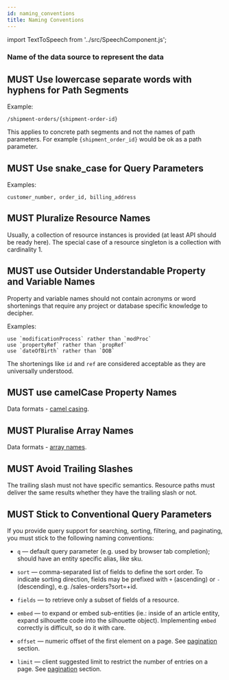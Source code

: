 ```yaml
---
id: naming_conventions
title: Naming Conventions
---
```


import TextToSpeech from '../src/SpeechComponent.js';

<TextToSpeech>

### Name of the data source to represent the data

## MUST Use lowercase separate words with hyphens for Path Segments

Example:

``` http
/shipment-orders/{shipment-order-id}
```

This applies to concrete path segments and not the names of path parameters. For example `{shipment_order_id}` would be ok as a path parameter.

## MUST Use snake_case for Query Parameters

Examples:

    customer_number, order_id, billing_address

## MUST Pluralize Resource Names

Usually, a collection of resource instances is provided (at least API should be ready here). The special case of a resource singleton is a collection with cardinality 1.

## MUST use Outsider Understandable Property and Variable Names

Property and variable names should not contain acronyms or word shortenings that require any project or database specific knowledge to decipher. 

Examples:

    use `modificationProcess` rather than `modProc`
    use `propertyRef` rather than `propRef`
    use `dateOfBirth` rather than `DOB`

The shortenings like `id` and `ref` are considered acceptable as they are universally understood.

## MUST use camelCase Property Names

Data formats - [camel casing](data-formats.md#must-use-camelcase-property-names-a-za-z0-9).

## MUST Pluralise Array Names

Data formats - [array names](data-formats.md#must-pluralise-array-names).

## MUST Avoid Trailing Slashes

The trailing slash must not have specific semantics. Resource paths must deliver the same results whether they have the trailing slash or not.

## MUST Stick to Conventional Query Parameters

If you provide query support for searching, sorting, filtering, and paginating, you must stick to the following naming conventions:

  - `q` — default query parameter (e.g. used by browser tab completion); should have an entity specific alias, like sku.

  - `sort` — comma-separated list of fields to define the sort order. To indicate sorting direction, fields may be prefixed with `+` (ascending) or `-` (descending), e.g. /sales-orders?sort=+id.

  - `fields` — to retrieve only a subset of fields of a resource.

  - `embed` — to expand or embed sub-entities (ie.: inside of an article entity, expand silhouette code into the silhouette object). Implementing `embed` correctly is difficult, so do it with care.

  - `offset` — numeric offset of the first element on a page. See [pagination](pagination.md) section.

  - `limit` — client suggested limit to restrict the number of entries on a page. See [pagination](pagination.md) section.

</TextToSpeech>